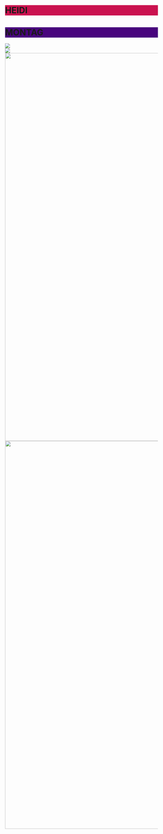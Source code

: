<body>
<h1 style="background-color:#CA124F;">HEIDI</h1>
<h1 style="background-color:#48047D;">MONTAG</h1>
<img src="https://i.imgur.com/7TMvkvr.jpg" >
<br>
<img src="https://i.imgur.com/7GrWEC6.jpg">
<img src="https://i.imgur.com/sS6Zk8c.jpg" width="1280 height="720">
<img src="https://i.imgur.com/tLlouEM.jpg "  width="1280 height="720">
</body>
</html>
